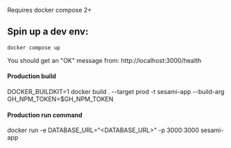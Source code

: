 Requires docker compose 2+

## Spin up a dev env:
`docker compose up`

You should get an "OK" message from: http://localhost:3000/health

#### Production build
DOCKER_BUILDKIT=1  docker build . --target prod -t sesami-app --build-arg GH_NPM_TOKEN=$GH_NPM_TOKEN  

#### Production run command
docker run -e DATABASE_URL="<DATABASE_URL>" -p 3000:3000 sesami-app